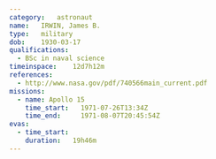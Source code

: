 ```yaml
---
category:	astronaut
name:	IRWIN, James B.
type:	military
dob:	1930-03-17
qualifications:
  - BSc in naval science
timeinspace:	12d7h12m
references:
  - http://www.nasa.gov/pdf/740566main_current.pdf
missions:
  - name: Apollo 15
    time_start:   1971-07-26T13:34Z
    time_end:     1971-08-07T20:45:54Z
evas:
  - time_start: 
    duration:   19h46m
---
```

